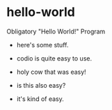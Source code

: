 hello-world
===========

Obligatory "Hello World!" Program

* here's some stuff.

* codio is quite easy to use.

* holy cow that was easy!
* is this also easy?
* it's kind of easy.